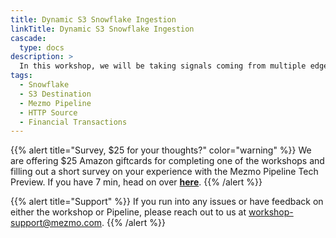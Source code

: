 ```yaml
---
title: Dynamic S3 Snowflake Ingestion
linkTitle: Dynamic S3 Snowflake Ingestion
cascade:
  type: docs
description: >
  In this workshop, we will be taking signals coming from multiple edge nodes and loading them into Snowflake.  We will utilize dynamic S3 location routing and ingesting the data into Snowflake using an external table and snowpipe.  You will need access to your own Snowflake account to complete this workshop.
tags:
  - Snowflake
  - S3 Destination
  - Mezmo Pipeline
  - HTTP Source
  - Financial Transactions
---
```


{{% alert title="Survey, $25 for your thoughts?" color="warning" %}}
We are offering $25 Amazon giftcards for completing one of the workshops and filling out a short survey on your experience with the Mezmo Pipeline Tech Preview.  If you have 7 min, head on over **[here](https://go.mezmo.com/fy22q4-survey-workshop-platform)**.
{{% /alert %}}

{{% alert title="Support" %}} If you run into any issues or have feedback on either the workshop or Pipeline, please reach out to us at [workshop-support@mezmo.com](mailto:workshop-support@mezmo.com). {{% /alert %}}
